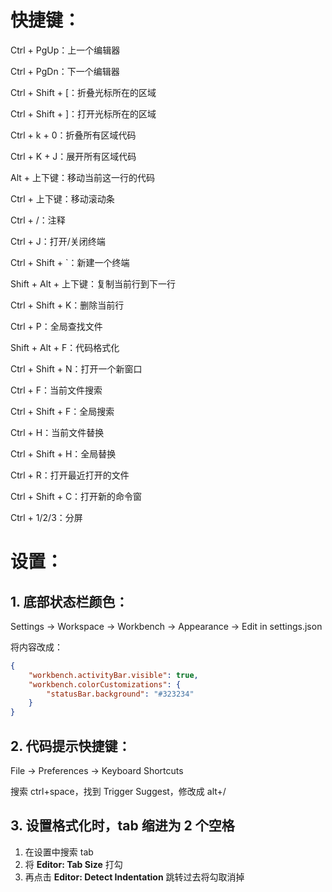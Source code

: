 # 快捷键：

Ctrl + PgUp：上一个编辑器

Ctrl + PgDn：下一个编辑器

Ctrl + Shift + [：折叠光标所在的区域

Ctrl + Shift + ]：打开光标所在的区域

Ctrl + k + 0：折叠所有区域代码

Ctrl + K + J：展开所有区域代码

Alt + 上下键：移动当前这一行的代码

Ctrl + 上下键：移动滚动条

Ctrl + /：注释

Ctrl + J：打开/关闭终端

Ctrl + Shift + `：新建一个终端

Shift + Alt + 上下键：复制当前行到下一行

Ctrl + Shift + K：删除当前行

Ctrl + P：全局查找文件

Shift + Alt + F：代码格式化

Ctrl + Shift + N：打开一个新窗口

Ctrl + F：当前文件搜索

Ctrl + Shift + F：全局搜索

Ctrl + H：当前文件替换

Ctrl + Shift + H：全局替换

Ctrl + R：打开最近打开的文件

Ctrl + Shift + C：打开新的命令窗

Ctrl + 1/2/3：分屏

# 设置：

## 1. 底部状态栏颜色：

Settings -> Workspace -> Workbench -> Appearance -> Edit in settings.json

将内容改成：

```json
{
    "workbench.activityBar.visible": true,
    "workbench.colorCustomizations": {
        "statusBar.background": "#323234"
    }
}
```

## 2. 代码提示快捷键：

File -> Preferences -> Keyboard Shortcuts

搜索 ctrl+space，找到 Trigger Suggest，修改成 alt+/

## 3. 设置格式化时，tab 缩进为 2 个空格

1. 在设置中搜索 tab
2. 将 **Editor: Tab Size** 打勾
3. 再点击 **Editor: Detect Indentation** 跳转过去将勾取消掉